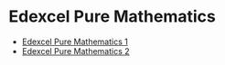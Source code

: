 # Edexcel Pure Mathematics

- [Edexcel Pure Mathematics 1](./pure-mathematics-1/README.md)
- [Edexcel Pure Mathematics 2](./pure-mathematics-2/README.md)
